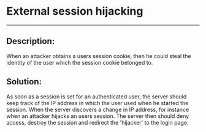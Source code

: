 # External session hijacking
-------

## Description:

When an attacker obtains a users session cookie, then he could steal the identity of the
user which the session cookie belonged to.

## Solution:

As soon as a session is set for an authenticated user,
the server should keep track of the IP address in which the user used when he started the session.
When the server discovers a change in IP address, for instance when an attacker hijacks an
users session. The server then should deny access, destroy the session and redirect the
'hijacker' to the login page.
